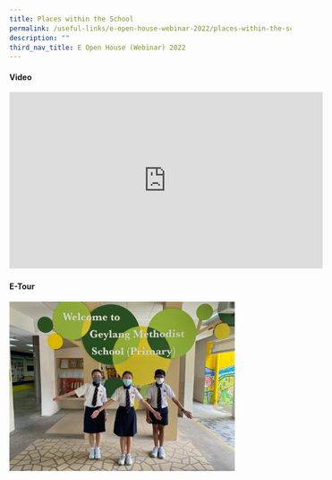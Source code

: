 ```yaml
---
title: Places within the School
permalink: /useful-links/e-open-house-webinar-2022/places-within-the-school/
description: ""
third_nav_title: E Open House (Webinar) 2022
---
```

#### Video

<iframe width="560" height="315" src="https://www.youtube.com/embed/dX2o1X-4x_8?start=2" title="YouTube video player" frameborder="0" allow="accelerometer; autoplay; clipboard-write; encrypted-media; gyroscope; picture-in-picture" allowfullscreen></iframe>

#### E-Tour

<div>
<div style="float: left">
<a href="https://app.lapentor.com/sphere/gmsp-v-tour">
<img src="/images/PHOTO-2021-08-04-12-19-58%203.jpg"
     style="width:80%">
</a>
</div>
<div>
</div>
</div>